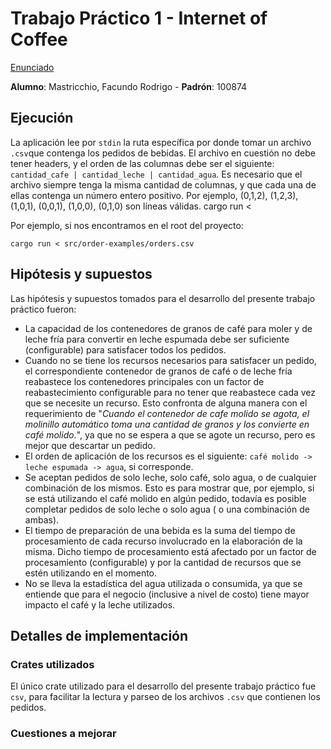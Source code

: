 # Trabajo Práctico 1 - Internet of Coffee

[Enunciado](https://concurrentes-fiuba.github.io/2C2022_tp1.html)

**Alumno**: Mastricchio, Facundo Rodrigo - **Padrón**: 100874

## Ejecución

La aplicación lee por `stdin` la ruta específica por donde tomar un archivo `.csv`que contenga los pedidos de bebidas.
El archivo en cuestión no debe tener headers, y el orden de las columnas debe ser el
siguiente: `cantidad_cafe | cantidad_leche | cantidad_agua`.
Es necesario que el archivo siempre tenga la misma cantidad de columnas, y que cada una de ellas contenga un número
entero positivo.
Por ejemplo, (0,1,2), (1,2,3), (1,0,1), (0,0,1), (1,0,0), (0,1,0) son líneas válidas.
cargo run < <ruta-pedidos-csv>

Por ejemplo, si nos encontramos en el root del proyecto:

    cargo run < src/order-examples/orders.csv

## Hipótesis y supuestos

Las hipótesis y supuestos tomados para el desarrollo del presente trabajo práctico fueron:

- La capacidad de los contenedores de granos de café para moler y de leche fría para convertir en leche espumada debe ser suficiente (configurable) para satisfacer todos los pedidos.
- Cuando no se tiene los recursos necesarios para satisfacer un pedido, el correspondiente contenedor de granos de café o de leche fría reabastece los contenedores principales
con un factor de reabastecimiento configurable para no tener que reabastece cada vez que se necesite un recurso. Esto confronta de alguna manera con el requerimiento de
"_Cuando el contenedor de cafe molido se agota, el molinillo automático toma una cantidad de granos y los convierte en café molido._", 
ya que no se espera a que se agote un recurso, pero es mejor que descartar un pedido.
- El orden de aplicación de los recursos es el siguiente: `café molido -> leche espumada -> agua`, si corresponde.
- Se aceptan pedidos de solo leche, solo café, solo agua, o de cualquier combinación de los mismos. Esto es para mostrar
  que, por ejemplo,
  si se está utilizando el café molido en algún pedido, todavía es posible completar pedidos de solo leche o solo agua (
  o una combinación de ambas).
- El tiempo de preparación de una bebida es la suma del tiempo de procesamiento de cada recurso involucrado en la
  elaboración de la misma. Dicho
  tiempo de procesamiento está afectado por un factor de procesamiento (configurable) y por la cantidad de recursos que
  se estén utilizando en el momento.
- No se lleva la estadística del agua utilizada o consumida, ya que se entiende que para el negocio (inclusive a nivel
  de costo) tiene mayor impacto el café y la leche utilizados.

## Detalles de implementación

### Crates utilizados

El único crate utilizado para el desarrollo del presente trabajo práctico fue `csv`, para facilitar la lectura y parseo
de los archivos `.csv` que contienen los pedidos.

### Cuestiones a mejorar
